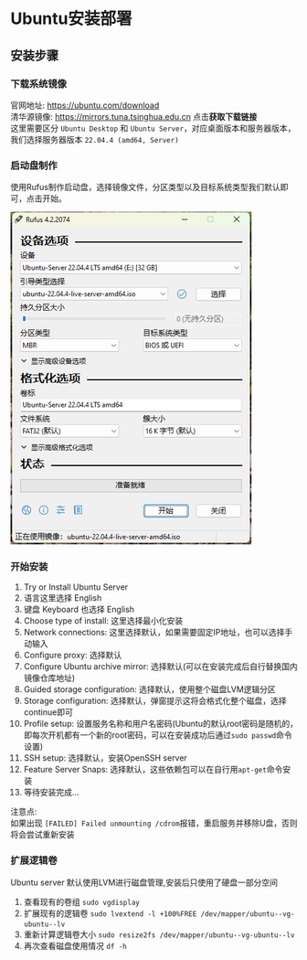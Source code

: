 # Ubuntu安装部署

## 安装步骤

### 下载系统镜像

官网地址: https://ubuntu.com/download  
清华源镜像: https://mirrors.tuna.tsinghua.edu.cn  点击**获取下载链接**  
这里需要区分 `Ubuntu Desktop` 和 `Ubuntu Server`，对应桌面版本和服务器版本，我们选择服务器版本 `22.04.4 (amd64, Server)`


### 启动盘制作

使用Rufus制作启动盘，选择镜像文件，分区类型以及目标系统类型我们默认即可，点击开始。

![Rufus](imgs/rufus.png)

### 开始安装

1. Try or Install Ubuntu Server
2. 语言这里选择 English
3. 键盘 Keyboard 也选择 English
4. Choose type of install: 这里选择最小化安装
5. Network connections: 这里选择默认，如果需要固定IP地址，也可以选择手动输入
6. Configure proxy: 选择默认
7. Configure Ubuntu archive mirror: 选择默认(可以在安装完成后自行替换国内镜像仓库地址)
8. Guided storage configuration: 选择默认，使用整个磁盘LVM逻辑分区
9. Storage configuration: 选择默认，弹窗提示这将会格式化整个磁盘，选择continue即可
10. Profile setup: 设置服务名称和用户名密码(Ubuntu的默认root密码是随机的，即每次开机都有一个新的root密码，可以在安装成功后通过`sudo passwd`命令设置)
11. SSH setup: 选择默认，安装OpenSSH server
12. Feature Server Snaps: 选择默认，这些依赖包可以在自行用`apt-get`命令安装
13. 等待安装完成...

注意点:  
如果出现 `[FAILED] Failed unmounting /cdrom`报错，重启服务并移除U盘，否则将会尝试重新安装


### 扩展逻辑卷
Ubuntu server 默认使用LVM进行磁盘管理,安装后只使用了硬盘一部分空间

1. 查看现有的卷组 `sudo vgdisplay`
2. 扩展现有的逻辑卷 `sudo lvextend -l +100%FREE /dev/mapper/ubuntu--vg-ubuntu--lv`
3. 重新计算逻辑卷大小 `sudo resize2fs /dev/mapper/ubuntu--vg-ubuntu--lv`
4. 再次查看磁盘使用情况 `df -h`